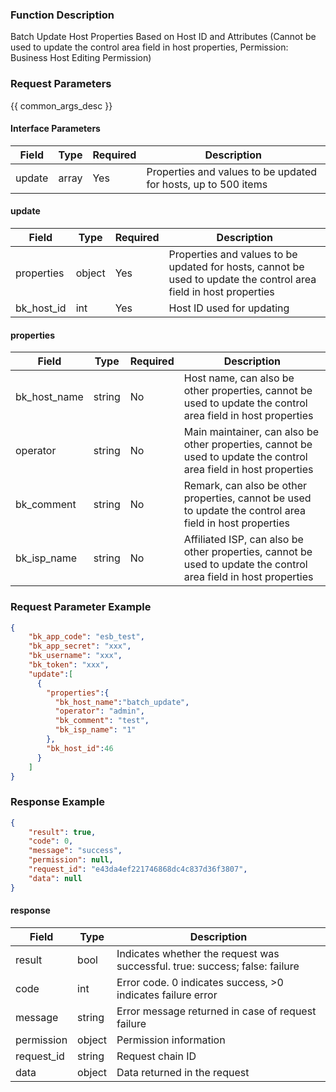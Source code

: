 ### Function Description

Batch Update Host Properties Based on Host ID and Attributes (Cannot be used to update the control area field in host properties, Permission: Business Host Editing Permission)

### Request Parameters

{{ common_args_desc }}

#### Interface Parameters

| Field  | Type  | Required | Description                                                  |
| ------ | ----- | -------- | ------------------------------------------------------------ |
| update | array | Yes      | Properties and values to be updated for hosts, up to 500 items |

#### update

| Field      | Type   | Required | Description                                                  |
| ---------- | ------ | -------- | ------------------------------------------------------------ |
| properties | object | Yes      | Properties and values to be updated for hosts, cannot be used to update the control area field in host properties |
| bk_host_id | int    | Yes      | Host ID used for updating                                    |

#### properties

| Field        | Type   | Required | Description                                                  |
| ------------ | ------ | -------- | ------------------------------------------------------------ |
| bk_host_name | string | No       | Host name, can also be other properties, cannot be used to update the control area field in host properties |
| operator     | string | No       | Main maintainer, can also be other properties, cannot be used to update the control area field in host properties |
| bk_comment   | string | No       | Remark, can also be other properties, cannot be used to update the control area field in host properties |
| bk_isp_name  | string | No       | Affiliated ISP, can also be other properties, cannot be used to update the control area field in host properties |

### Request Parameter Example

```json
{
    "bk_app_code": "esb_test",
    "bk_app_secret": "xxx",
    "bk_username": "xxx",
    "bk_token": "xxx",
    "update":[
      {
        "properties":{
          "bk_host_name":"batch_update",
          "operator": "admin",
          "bk_comment": "test",
          "bk_isp_name": "1"
        },
        "bk_host_id":46
      }
    ]
}
```

### Response Example

```json
{
    "result": true,
    "code": 0,
    "message": "success",
    "permission": null,
    "request_id": "e43da4ef221746868dc4c837d36f3807",
    "data": null
}
```

#### response

| Field       | Type   | Description                                                  |
| ---------- | ------ | ------------------------------------------------------------ |
| result     | bool   | Indicates whether the request was successful. true: success; false: failure |
| code       | int    | Error code. 0 indicates success, >0 indicates failure error  |
| message    | string | Error message returned in case of request failure            |
| permission | object | Permission information                                       |
| request_id | string | Request chain ID                                             |
| data       | object | Data returned in the request                                 |